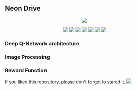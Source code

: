 ## Neon Drive

<p align="center"> 
  <img src="https://media.giphy.com/media/XBuh0LZxoCoNgx1g1M/giphy.webp"/>
</p>


<p align="center"> 
  <img src="https://img.shields.io/badge/PyTorch-v1.4.0-blue"/>
  <img src="https://img.shields.io/badge/TorchVision-v0.5.0-blue"/>
  <img src="https://img.shields.io/badge/OpenCV-v4.2.0-blue"/>
  <img src="https://img.shields.io/badge/Numpy-v1.18.2-blue"/>
  <img src="https://img.shields.io/badge/Matplotlib-v3.1.2-blue"/>
  <img src="https://img.shields.io/badge/Argparse-v1.1-blue"/>
  <img src="https://img.shields.io/badge/mss-v5.0.0-blue"/>
</p>

### Deep Q-Network architecture

### Image Processing

### Reward Function

If you liked this repository, please don't forget to stared it.   <img src="https://img.shields.io/github/stars/victorkich/Neon-Drive-Reinforcement-Learning?style=social"/>
